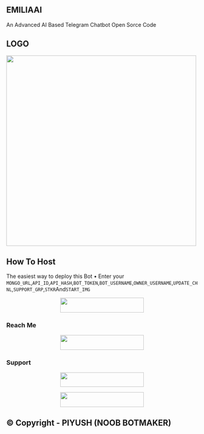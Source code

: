 ## EMILIAAI
An Advanced AI Based Telegram Chatbot Open Sorce Code

## LOGO

<img src="https://te.legra.ph/file/083affde246ca53c1a4e4.jpg" align="center" width="500" height="500"/>


## How To Host
The easiest way to deploy this Bot
• Enter your ```MONGO_URL```,```API_ID```,```API_HASH```,```BOT_TOKEN```,```BOT_USERNAME```,```OWNER_USERNAME```,```UPDATE_CHNL```,```SUPPORT_GRP```,```STKR```And```START_IMG```


<p align="center"><a href="https://heroku.com/deploy?template=https://github.com/TeamPiyushRepos/EmiliaChatAi"> <img src="https://img.shields.io/badge/Deploy%20To%20Heroku-blueviolet?style=for-the-badge&logo=heroku" width="220" height="38.45"/></a></p>
 
### Reach Me

<p align="center"><a href="https://t.me/emiliamachinebot"> <img src="https://img.shields.io/badge/Emilia%20AI-pink?style=for-the-badge" width="220" height="38.45"/></a></p>

### Support 

<p align="center"><a href="https://t.me/PiyushXManagementSupport"> <img src="https://img.shields.io/badge/Piyush%20Malviya%20Support-pink?style=for-the-badge" width="220" height="38.45"/></a></p>

<p align="center"><a href="https://t.me/managementevent"> <img src="https://img.shields.io/badge/Piyush%20Malviya%20Channel-blue?style=for-the-badge" width="220" height="38.45"/></a></p>

## © Copyright - PIYUSH (NOOB BOTMAKER)
